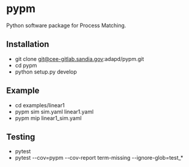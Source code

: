# pypm

Python software package for Process Matching.

## Installation

* git clone git@cee-gitlab.sandia.gov:adapd/pypm.git
* cd pypm
* python setup.py develop

## Example

* cd examples/linear1
* pypm sim sim.yaml linear1.yaml
* pypm mip linear1\_sim.yaml

## Testing

* pytest
* pytest --cov=pypm --cov-report term-missing --ignore-glob=test_*
